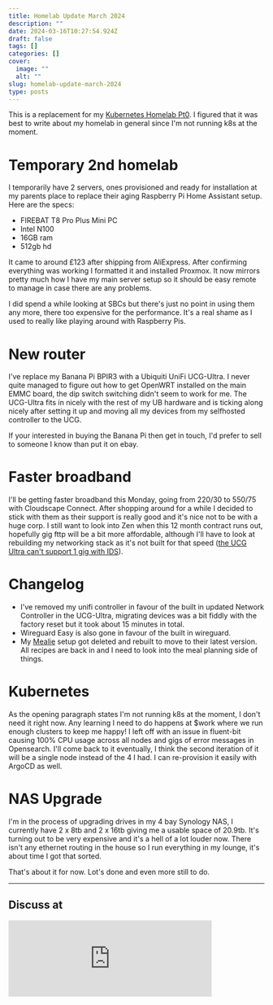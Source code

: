 ```yaml
---
title: Homelab Update March 2024
description: ""
date: 2024-03-16T10:27:54.924Z
draft: false
tags: []
categories: []
cover:
  image: ""
  alt: ""
slug: homelab-update-march-2024
type: posts
---
```


This is a replacement for my [Kubernetes Homelab Pt0](posts/kubernetes-homelab-journey-pt0/). I figured that it was best to write about my homelab in general since I'm not running k8s at the moment.

<!--more-->

# Temporary 2nd homelab

I temporarily have 2 servers, ones provisioned and ready for installation at my parents place to replace their aging Raspberry Pi Home Assistant setup. Here are the specs:

* FIREBAT T8 Pro Plus Mini PC
* Intel N100
* 16GB ram
* 512gb hd

It came to around £123 after shipping from AliExpress. After confirming everything was working I formatted it and installed Proxmox. It now mirrors pretty much how I have my main server setup so it should be easy remote to manage in case there are any problems.

I did spend a while looking at SBCs but there's just no point in using them any more, there too expensive for the performance. It's a real shame as I used to really like playing around with Raspberry Pis.

# New router

I've replace my Banana Pi BPIR3 with a Ubiquiti UniFi UCG-Ultra. I never quite managed to figure out how to get OpenWRT installed on the main EMMC board, the dip switch switching didn't seem to work for me. The UCG-Ultra fits in nicely with the rest of my UB hardware and is ticking along nicely after setting it up and moving all my devices from my selfhosted controller to the UCG.

If your interested in buying the Banana Pi then get in touch, I'd prefer to sell to someone I know than put it on ebay.

# Faster broadband

I'll be getting faster broadband this Monday, going from 220/30 to 550/75 with Cloudscape Connect. After shopping around for a while I decided to stick with them as their support is really good and it's nice not to be with a huge corp. I still want to look into Zen when this 12 month contract runs out, hopefully gig fttp will be a bit more affordable, although I'll have to look at rebuilding my networking stack as it's not built for that speed ([the UCG Ultra can't support 1 gig with IDS](https://community.ui.com/questions/UCG-Ultra-upstream-capped-PPPoE-issue/1eaa6553-33b2-450d-8edf-846e20377a55)).

# Changelog

* I've removed my unifi controller in favour of the built in updated Network Controller in the UCG-Ultra, migrating devices was a bit fiddly with the factory reset but it took about 15 minutes in total.
* Wireguard Easy is also gone in favour of the built in wireguard.
* My [Mealie](https://github.com/mealie-recipes/mealie) setup got deleted and rebuilt to move to their latest version. All recipes are back in and I need to look into the meal planning side of things.

# Kubernetes

As the opening paragraph states I'm not running k8s at the moment, I don't need it right now. Any learning I need to do happens at $work where we run enough clusters to keep me happy! I left off with an issue in fluent-bit causing 100% CPU usage across all nodes and gigs of error messages in Opensearch. I'll come back to it eventually, I think the second iteration of it will be a single node instead of the 4 I had. I can re-provision it easily with ArgoCD as well.

# NAS Upgrade

I'm in the process of upgrading drives in my 4 bay Synology NAS, I currently have 2 x 8tb and 2 x 16tb giving me a usable space of 20.9tb. It's turning out to be very expensive and it's a hell of a lot louder now. There isn't any ethernet routing in the house so I run everything in my lounge, it's about time I got that sorted.


That's about it for now. Lot's done and even more still to do.

---

## Discuss at

<iframe src="https://remotelab.uk/@mikebell/112104916102946175/embed" class="mastodon-embed" style="max-width: 100%; border: 0" width="400" allowfullscreen="allowfullscreen"></iframe><script src="https://remotelab.uk/embed.js" async="async"></script>